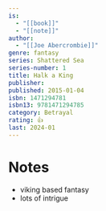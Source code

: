 ```yaml
---
is:
  - "[[book]]"
  - "[[note]]"
author:
  - "[[Joe Abercrombie]]"
genre: fantasy
series: Shattered Sea
series-number: 1
title: Halk a King
publisher: 
published: 2015-01-04
isbn: 1471294781
isbn13: 9781471294785
category: Betrayal
rating: 👍
last: 2024-01
---
```

# Notes
- viking based fantasy
- lots of intrigue
